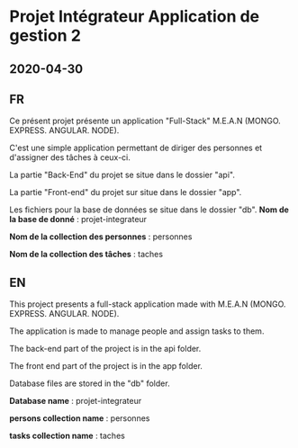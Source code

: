 # Projet Intégrateur Application de gestion 2

## 2020-04-30

## FR

Ce présent projet présente un application "Full-Stack" M.E.A.N (MONGO. EXPRESS. ANGULAR. NODE).

C'est une simple application permettant de diriger des personnes et d'assigner des tâches à ceux-ci.

La partie "Back-End" du projet se situe dans le dossier "api".

La partie "Front-end" du projet sur situe dans le dossier "app".

Les fichiers pour la base de données se situe dans le dossier "db".
**Nom de la base de donné** : projet-integrateur

**Nom de la collection des personnes** : personnes

**Nom de la collection des tâches** : taches

## EN

This project presents a full-stack application made with M.E.A.N (MONGO. EXPRESS. ANGULAR. NODE).

The application is made to manage people and assign tasks to them.

The back-end part of the project is in the api folder.

The front end part of the project is in the app folder.

Database files are stored in the "db" folder.

**Database name** : projet-integrateur

**persons collection name** : personnes

**tasks collection name** : taches



